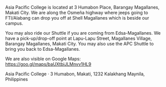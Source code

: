 Asia Pacific College is located at 3 Humabon Place, Barangay Magallanes, Makati City. We are along the Osmeña highway where jeeps going to FTI/Alabang can drop you off at Shell Magallanes which is beside our campus.

You may also ride our Shuttle  if you are coming from Edsa-Magallanes. We have a pick-up/drop-off point at Lapu-Lapu Street, Magallanes Village, Barangay Magallanes, Makati City. You may also use the APC Shuttle to bring you back to Edsa-Magallanes.

We are also visible on Google Maps: https://goo.gl/maps/baUXtbiJLMnvv1HL9

Asia Pacific College · 3 Humabon, Makati, 1232 Kalakhang Maynila, Philippines